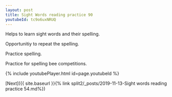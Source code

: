 ```yaml
---
layout: post
title: Sight Words reading practice 90
youtubeId: tc9o6uxNRUQ
---
```

 
 
Helps to learn sight words and their spelling.

Opportunitiy to repeat the spelling. 

Practice spelling. 
 
Practice for spelling bee competitions. 
 
{% include youtubePlayer.html id=page.youtubeId %}
 
 

[Next]({{ site.baseurl }}{% link  split2/_posts/2019-11-13-Sight words reading practice 54.md%})
 
